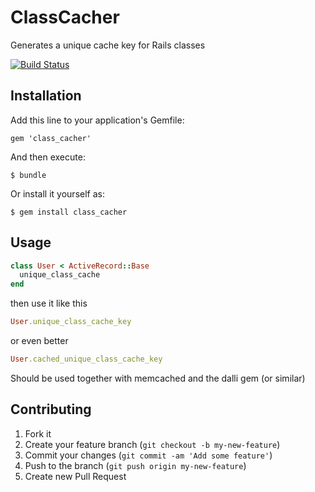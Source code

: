 # ClassCacher

Generates a unique cache key for Rails classes

[![Build Status](https://travis-ci.org/casiodk/class_cacher.png?branch=master)](https://travis-ci.org/casiodk/class_cacher)

## Installation

Add this line to your application's Gemfile:

    gem 'class_cacher'

And then execute:

    $ bundle

Or install it yourself as:

    $ gem install class_cacher

## Usage
```ruby
class User < ActiveRecord::Base
  unique_class_cache
end
```
then use it like this 

```ruby
User.unique_class_cache_key
```

or even better

```ruby
User.cached_unique_class_cache_key
```

Should be used together with memcached and the dalli gem (or similar)

## Contributing

1. Fork it
2. Create your feature branch (`git checkout -b my-new-feature`)
3. Commit your changes (`git commit -am 'Add some feature'`)
4. Push to the branch (`git push origin my-new-feature`)
5. Create new Pull Request
